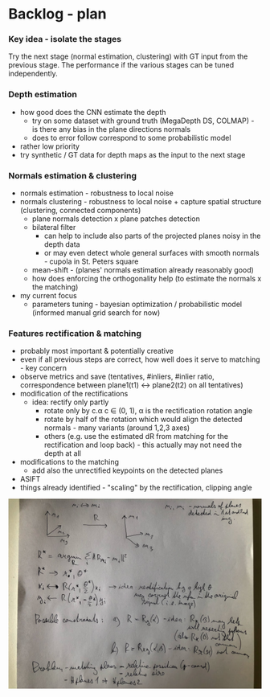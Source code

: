 # Backlog - plan

### Key idea - isolate the stages

Try the next stage (normal estimation, clustering) with GT input from the previous stage. The performance if the various stages can be tuned independently.
 
  
### Depth estimation  
 * how good does the CNN estimate the depth 
   * try on some dataset with ground truth (MegaDepth DS, COLMAP) - is there any bias in the plane directions normals 
   * does to error follow correspond to some probabilistic model
 * rather low priority
 * try synthetic / GT data for depth maps as the input to the next stage
    

### Normals estimation & clustering  
 * normals estimation - robustness to local noise 
 * normals clustering - robustness to local noise + capture spatial structure (clustering, connected components)
   * plane normals detection x plane patches detection     
   * bilateral filter 
     * can help to include also parts of the projected planes noisy in the depth data
     * or may even detect whole general surfaces with smooth normals - cupola in St. Peters square
   * mean-shift - (planes' normals estimation already reasonably good)
   * how does enforcing the orthogonality help (to estimate the normals x the matching) 
 * my current focus 
   * parameters tuning - bayesian optimization / probabilistic model (informed manual grid search for now)


### Features rectification & matching 
   * probably most important & potentially creative
   * even if all previous steps are correct, how well does it serve to matching - key concern
   * observe metrics and save (tentatives, #inliers, #inlier ratio, correspondence between plane1(t1) <-> plane2(t2) on all tentatives)  
   * modification of the rectifications
     * idea: rectify only partly
        * rotate only by c.&#945; c &#8712; (0, 1), &#945; is the rectification rotation angle 
        * rotate by half of the rotation which would align the detected normals - many variants (around 1,2,3 axes)
        * others (e.g. use the estimated dR from matching for the rectification and loop back) - this actually may not need the depth at all
   * modifications to the matching 
     * add also the unrectified keypoints on the detected planes
   * ASIFT
   * things already identified - "scaling" by the rectification,  clipping angle
 

<img src="./resources/img_rotations.jpeg"/>
